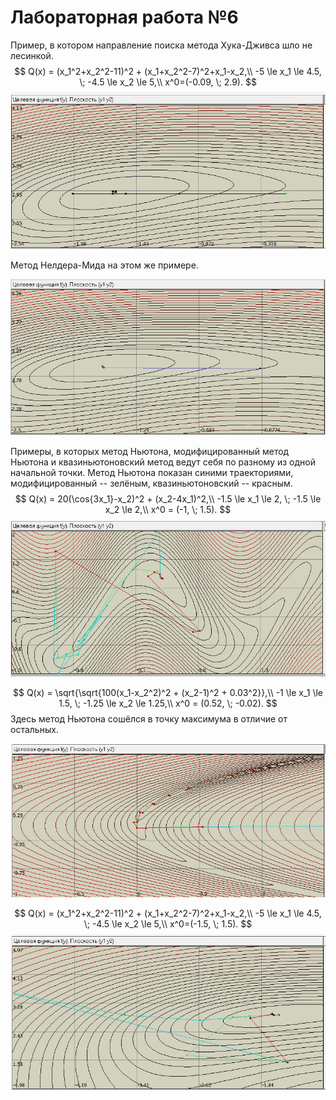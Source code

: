 # Лабораторная работа №6

Пример, в котором направление поиска метода Хука-Дживса шло не лесинкой.
$$
    Q(x) = (x_1^2+x_2^2-11)^2 + (x_1+x_2^2-7)^2+x_1-x_2,\\
    -5 \le x_1 \le 4.5, \; -4.5 \le x_2 \le 5,\\
    x^0=(-0.09, \; 2.9).
$$
![Метод Хука-Дживса](hj.png)

Метод Нелдера-Мида на этом же примере.

![Метод Нелдера-Мида](nm.png)

Примеры, в которых метод Ньютона, модифицированный метод Ньютона и квазиньютоновский метод ведут себя по разному из одной начальной точки. Метод Ньютона показан синими траекториями, модифицированный -- зелёным, квазиньютоновский -- красным.
$$
    Q(x) = 20(\cos{3x_1}-x_2)^2 + (x_2-4x_1)^2,\\
    -1.5 \le x_1 \le 2, \; -1.5 \le x_2 \le 2,\\
    x^0 = (-1, \; 1.5).
$$
![Ньютоновские методы №1](newton1.png)

$$
    Q(x) = \sqrt{\sqrt{100(x_1-x_2^2)^2 + (x_2-1)^2 + 0.03^2}},\\
    -1 \le x_1 \le 1.5, \; -1.25 \le x_2 \le 1.25,\\
    x^0 = (0.52, \; -0.02).
$$
Здесь метод Ньютона сошёлся в точку максимума в отличие от остальных.

![Ньютоновские методы №2](newton2.png)

$$
    Q(x) = (x_1^2+x_2^2-11)^2 + (x_1+x_2^2-7)^2+x_1-x_2,\\
    -5 \le x_1 \le 4.5, \; -4.5 \le x_2 \le 5,\\
    x^0=(-1.5, \; 1.5).
$$
![Ньютоновские методы №3](newton3.png)
